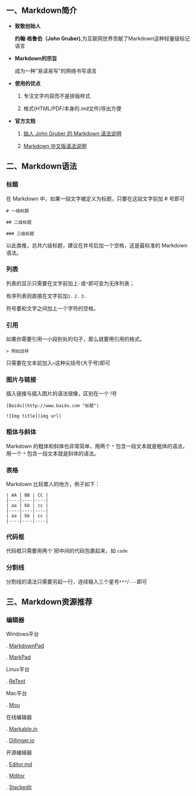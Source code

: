 ## 一、Markdown简介

+ **致敬创始人**

	**约翰·格鲁伯（John Gruber)**,为互联网世界贡献了Markdown这种轻量级标记语言
+ **Markdown的宗旨**

	成为一种"易读易写"的网络书写语言
+ **使用的优点**

	1. 专注文字内容而不是排版样式

	2. 格式(HTML/PDF/本身的.md文件)导出方便

+ **官方文档**

	1. [始人 John Gruber 的 Markdown 语法说明](http://daringfireball.net/projects/markdown/syntax)
	
	2. [Markdown 中文版语法说明](http://wowubuntu.com/markdown/)
	
## 二、Markdown语法

### 标题

在 Markdown 中，如果一段文字被定义为标题，只要在这段文字前加 # 号即可

`# 一级标题`
	
`## 二级标题`

`### 三级标题`

以此类推，总共六级标题，建议在井号后加一个空格，这是最标准的 Markdown 语法。

### 列表

列表的显示只需要在文字前加上`-`或`*`即可变为无序列表；

有序列表则直接在文字前加`1.` `2.` `3.`

符号要和文字之间加上一个字符的空格。

### 引用

如果你需要引用一小段别处的句子，那么就要用引用的格式。

`> 例如这样`

只需要在文本前加入`>`这种尖括号(大于号)即可

### 图片与链接

插入链接与插入图片的语法很像，区别在一个 !号

`[Baidu](http://www.baidu.com "标题")`

`![Img title](img url)`

### 粗体与斜体

Markdown 的粗体和斜体也非常简单，用两个 `*` 包含一段文本就是粗体的语法，用一个 `*` 包含一段文本就是斜体的语法。

### 表格

Markdown 比较累人的地方，例子如下：

```
| AA | BB | CC |
|----|----|----|
| aa | bb | cc | 
|----|----|----|
| aa | bb | cc |
|----|----|----|
```

### 代码框

代码框只需要用两个\`把中间的代码包裹起来，如 `code`

### 分割线

分割线的语法只需要另起一行，连续输入三个星号`***`/`---`即可

## 三、Markdown资源推荐

### 编辑器

Windows平台

. [MarkdownPad](http://markdownpad.com/)

. [MarkPad](http://code52.org/DownmarkerWPF/)

Linux平台

. [ReText](https://github.com/retext-project/retext)
	
Mac平台

. [Mou](http://25.io/mou/)

在线编辑器

. [Markable.in](http://markable.in/)

. [Dillinger.io](http://dillinger.io/)

开源编辑器

. [Editor.md](https://pandao.github.io/editor.md/)

. [Mditor](https://github.com/Houfeng/mditor)

. [Stackedit](https://github.com/benweet/stackedit)
	






	
	
	
